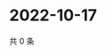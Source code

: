 # 2022-10-17

共 0 条

<!-- BEGIN WEIBO -->
<!-- 最后更新时间 Mon Oct 17 2022 08:45:53 GMT+0800 (China Standard Time) -->

<!-- END WEIBO -->
